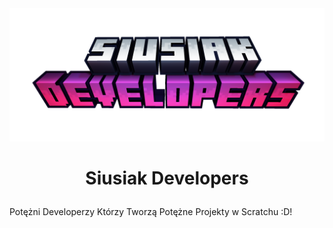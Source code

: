 <img src="siusiak-developers-logo.png">

# <p align="center">Siusiak Developers
Potężni Developerzy Którzy Tworzą Potężne Projekty w Scratchu :D!
